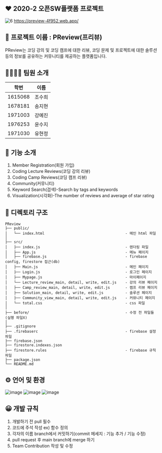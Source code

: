 ## ❤️ 2020-2 오픈SW플랫폼 프로젝트

![6](https://user-images.githubusercontent.com/67186222/99868507-7d630780-2c06-11eb-9ef3-495048b7c05a.JPG)
https://preview-4f952.web.app/


## 📖 프로젝트 이름 : PReview(프리뷰)
PReview는 코딩 강의 및 코딩 캠프에 대한 리뷰, 코딩 문제 및 프로젝트에 대한 솔루션 등의 정보를 공유하는 커뮤니티를 제공하는 플랫폼입니다.


## 👨‍👩‍👦‍👦 팀원 소개
|학번|이름|
|------|---|
|1615068|조수희|
|1678181|송지현|
|1971003|강예진|
|1976253|윤수지|
|1971030|유현정|


## 📲 기능 소개
1. Member Registration(회원 가입)
2. Coding Lecture Reviews(코딩 강의 리뷰)
3. Coding Camp Reviews(코딩 캠프 리뷰)
4. Community(커뮤니티)
5. Keyword Search(검색)-Search by tags and keywords
6. Visualization(시각화)-The number of reviews and average of star rating


## 📁 디렉토리 구조
```
PReview
├── public/
│   └── index.html                                     - 메인 html 파일
│
├── src/
│   ├── index.js                                       - 렌더링 파일
│   ├── App.js                                         - 메뉴 페이지
│   ├── firebase.js                                    - firebase config, firestore 접근(db)
│   ├── Main.js                                        - 메인 페이지
│   ├── Login.js                                       - 로그인 페이지
│   ├── Mypage.js                                      - 마이페이지
│   └── Lecture_review_main, detail, write, edit.js    - 강의 리뷰 페이지
│   ├── Camp_review_main, detail, write, edit.js       - 캠프 리뷰 페이지
│   ├── Solution_main, detail, write, edit.js          - 솔루션 페이지
│   ├── Community_view_main, detail, write, edit.js    - 커뮤니티 페이지
│   └── total.css                                      - css 파일
│
├── before/                                            - 수정 전 파일들(실행 파일X)
│ 
├── .gitignore
├── .firebaserc                                        - firebase 설정 파일
├── firebase.json
├── firestore.indexes.json
├── firestore.rules                                    - firebase 규칙 파일
├── package.json
└── README.md
```

## ⚙️ 언어 및 환경
![image](https://user-images.githubusercontent.com/67186222/102082427-48d51b00-3e55-11eb-90a8-9f285b42512c.png)
![image](https://user-images.githubusercontent.com/67186222/102082473-61453580-3e55-11eb-8029-9aac0d8fda16.png)
![image](https://user-images.githubusercontent.com/67186222/102452300-79979900-407d-11eb-8630-3c25404fd143.png)


## 😀 개발 규칙
1. 개발하기 전 pull 필수
2. 코드에 주석 작성 ex) 함수 정의
3. 각자의 이름 branch에서 커밋하기(commit 메세지 : 기능 추가 / 기능 수정)
4. pull request 후 main branch에 merge 하기
5. Team Contribution 작성 및 수정
